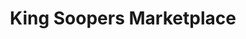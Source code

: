 ---
title: "King Soopers Marketplace"
url: /commerce-city/king-soopers-marketplace/
shop: supermarket
---